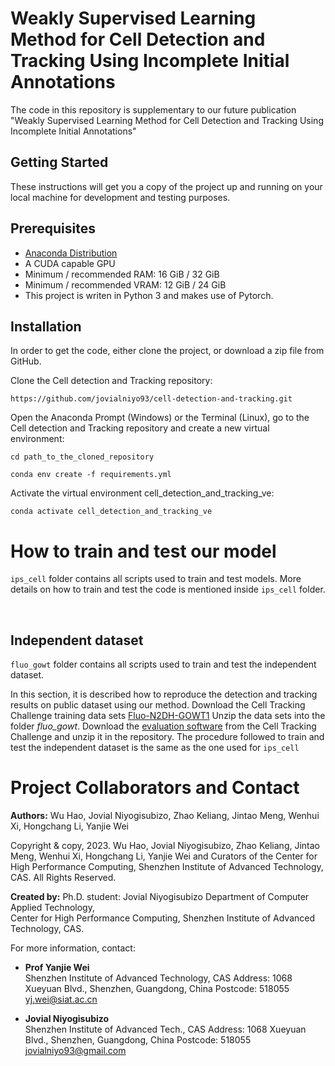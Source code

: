 # Weakly Supervised Learning Method for Cell Detection and Tracking Using Incomplete Initial Annotations #

The code in this repository is supplementary to our future publication "Weakly Supervised Learning Method for Cell Detection and Tracking Using Incomplete Initial Annotations" 

## Getting Started

These instructions will get you a copy of the project up and running on your local machine for development and testing purposes. 

## Prerequisites
* [Anaconda Distribution](https://www.anaconda.com/products/individual)
* A CUDA capable GPU
* Minimum / recommended RAM: 16 GiB / 32 GiB
* Minimum / recommended VRAM: 12 GiB / 24 GiB
* This project is writen in Python 3 and makes use of Pytorch. 

## Installation
In order to get the code, either clone the project, or download a zip file from GitHub.

Clone the Cell detection and Tracking repository:
```
https://github.com/jovialniyo93/cell-detection-and-tracking.git
```
Open the Anaconda Prompt (Windows) or the Terminal (Linux), go to the Cell detection and Tracking repository and create a new virtual environment:
```
cd path_to_the_cloned_repository
```
```
conda env create -f requirements.yml
```
Activate the virtual environment cell_detection_and_tracking_ve:
```
conda activate cell_detection_and_tracking_ve
```

# How to train and test our model

```ips_cell``` folder contains all scripts used to train and test models. More details on how to train and test the code is mentioned inside ```ips_cell``` folder.

<br/>

## Independent dataset

```fluo_gowt``` folder contains all scripts used to train and test the independent dataset.

In this section, it is described how to reproduce the detection and tracking results on public dataset using our method. Download the Cell Tracking Challenge training data sets [Fluo-N2DH-GOWT1](http://data.celltrackingchallenge.net/training-datasets/Fluo-N2DH-GOWT1.zip) Unzip the data sets into the folder *fluo_gowt*. Download the [evaluation software](http://public.celltrackingchallenge.net/software/EvaluationSoftware.zip) from the Cell Tracking Challenge and unzip it in the repository. The procedure followed to train and test the independent dataset is the same as the one used for ```ips_cell```


# Project Collaborators and Contact

**Authors:** Wu Hao, Jovial Niyogisubizo, Zhao Keliang, Jintao Meng, Wenhui Xi, Hongchang Li, Yanjie Wei

Copyright & copy, 2023. Wu Hao, Jovial Niyogisubizo, Zhao Keliang, Jintao Meng, Wenhui Xi, Hongchang Li, Yanjie Wei and Curators of the Center for High Performance Computing, Shenzhen Institute of Advanced Technology, CAS. All Rights Reserved.

**Created by:** Ph.D. student: Jovial Niyogisubizo 
Department of Computer Applied Technology,  
Center for High Performance Computing, Shenzhen Institute of Advanced Technology, CAS. 

For more information, contact:

* **Prof Yanjie Wei**  
Shenzhen Institute of Advanced Technology, CAS 
Address: 1068 Xueyuan Blvd., Shenzhen, Guangdong, China
Postcode: 518055
yj.wei@siat.ac.cn


* **Jovial Niyogisubizo**  
Shenzhen Institute of Advanced Tech., CAS 
Address: 1068 Xueyuan Blvd., Shenzhen, Guangdong, China
Postcode: 518055
jovialniyo93@gmail.com


